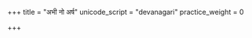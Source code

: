 +++
title = "अभी नो अर्ष"
unicode_script = "devanagari"
practice_weight = 0

+++
<div class="js_include" url="/vedAH_sAma/paravastu-saama/devaH/somaH/abhi-no-arSha/"  newLevelForH1="1" includeTitle="false"> </div>